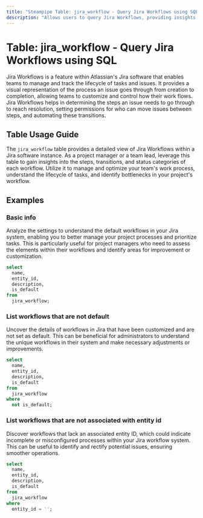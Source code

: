 ```yaml
---
title: "Steampipe Table: jira_workflow - Query Jira Workflows using SQL"
description: "Allows users to query Jira Workflows, providing insights into the steps, transitions, and status categories of each workflow."
---
```


# Table: jira_workflow - Query Jira Workflows using SQL

Jira Workflows is a feature within Atlassian's Jira software that enables teams to manage and track the lifecycle of tasks and issues. It provides a visual representation of the process an issue goes through from creation to completion, allowing teams to customize and control how their work flows. Jira Workflows helps in determining the steps an issue needs to go through to reach resolution, setting permissions for who can move issues between steps, and automating these transitions.

## Table Usage Guide

The `jira_workflow` table provides a detailed view of Jira Workflows within a Jira software instance. As a project manager or a team lead, leverage this table to gain insights into the steps, transitions, and status categories of each workflow. Utilize it to manage and optimize your team's work process, understand the lifecycle of tasks, and identify bottlenecks in your project's workflow.

## Examples

### Basic info
Analyze the settings to understand the default workflows in your Jira system, enabling you to better manage your project processes and prioritize tasks. This is particularly useful for project managers who need to assess the elements within their workflows and identify areas for improvement or customization.

```sql
select
  name,
  entity_id,
  description,
  is_default
from
  jira_workflow;
```

### List workflows that are not default
Uncover the details of workflows in Jira that have been customized and are not set as default. This can be beneficial for administrators to understand the unique workflows in their system and make necessary adjustments or improvements.

```sql
select
  name,
  entity_id,
  description,
  is_default
from
  jira_workflow
where
  not is_default;
```

### List workflows that are not associated with entity id
Discover workflows that lack an associated entity ID, which could indicate incomplete or misconfigured processes within your Jira workflow system. This can be useful to identify and rectify potential issues, ensuring smoother operations.

```sql
select
  name,
  entity_id,
  description,
  is_default
from
  jira_workflow
where
  entity_id = '';
```